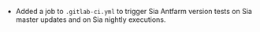 - Added a job to `.gitlab-ci.yml` to trigger Sia Antfarm version tests on Sia
  master updates and on Sia nightly executions.